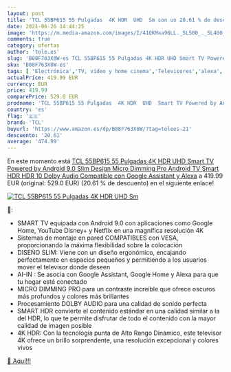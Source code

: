 ```yaml
---
layout: post
title: 'TCL 55BP615 55 Pulgadas  4K HDR  UHD  Sm con un 20.61 % de descuento'
date: 2021-06-26 14:44:25
image: 'https://m.media-amazon.com/images/I/41QKMxa96LL._SL500_._SL400_.jpg'
comments: true
category: ofertas
author: 'tole.es'
slug: 'B08F763X8W-es TCL 55BP615 55 Pulgadas 4K HDR UHD Smart TV Powered by...'
sku: 'B08F763X8W-es'
tags: [ 'Electrónica','TV, vídeo y home cinema','Televisores','alexa','tcl', ]
actualPrice: 419.99 EUR
currency: EUR
price: 419.99
comparePrice: 529.0 EUR
prodname: 'TCL 55BP615 55 Pulgadas  4K HDR  UHD  Smart TV Powered by Android 9.0  Slim Design  Micro Dimming Pro  Android TV Smart HDR  HDR 10  Dolby Audio  Compatible con Google Assistant y Alexa'
country: 'es'
flag: '🇪🇸'
brand: 'TCL'
buyurl: 'https://www.amazon.es/dp/B08F763X8W/?tag=tolees-21'
descuento: '20.61'
average: '474.99'
---
```


En este momento está [TCL 55BP615 55 Pulgadas  4K HDR  UHD  Smart TV Powered by Android 9.0  Slim Design  Micro Dimming Pro  Android TV Smart HDR  HDR 10  Dolby Audio  Compatible con Google Assistant y Alexa](https://www.amazon.es/dp/B08F763X8W/?tag=tolees-21) a 419.99 EUR (original: 529.0 EUR) (20.61 %  de descuento) en el siguiente enlace!

[![TCL 55BP615 55 Pulgadas  4K HDR  UHD  Sm](https://m.media-amazon.com/images/I/41QKMxa96LL._SL500_._SL400_.jpg)](https://www.amazon.es/dp/B08F763X8W/?tag=tolees-21)

🔎:

- SMART TV equipada con Android 9.0 con aplicaciones como Google Home, YouTube Disney+ y Netflix en una magnífica resolución 4K
- Sistemas de montaje en pared COMPATIBLES con VESA, proporcionando la máxima flexibilidad sobre la colocación
- DISEÑO SLIM: Viene con un diseño ergonómico, encajando perfectamente en espacios pequeños y permitiendo a los usuarios mover el televisor donde deseen
- AI-IN : Se asocia con Google Assistant, Google Home y Alexa para que tu hogar esté conectado
- MICRO DIMMING PRO para un contraste increíble que ofrece oscuros más profundos y colores más brillantes
- Procesamiento DOLBY AUDIO para una calidad de sonido perfecta
- SMART HDR convierte el contenido estándar en una calidad similar a la del HDR, lo que te permite disfrutar de todo el contenido con la mayor calidad de imagen posible
- 4K HDR: Con la tecnología punta de Alto Rango Dinámico, este televisor 4K ofrece un brillo sorprendente, una resolución excepcional y colores vivos

[🛒 Aquí!!!](https://www.amazon.es/dp/B08F763X8W/?tag=tolees-21)
